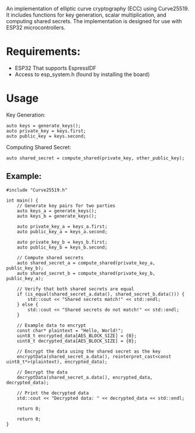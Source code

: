 An implementation of elliptic curve cryptography (ECC) using Curve25519. It includes functions for key generation, scalar multiplication, and computing shared secrets. The implementation is designed for use with ESP32 microcontrollers.
# Requirements:
- ESP32 That supports EspressIDF
- Access to esp_system.h (found by installing the board)

# Usage
Key Generation:
```
auto keys = generate_keys();
auto private_key = keys.first;
auto public_key = keys.second;
```
Computing Shared Secret:
```
auto shared_secret = compute_shared(private_key, other_public_key);
```
## Example:
```
#include "Curve25519.h"

int main() {
    // Generate key pairs for two parties
    auto keys_a = generate_keys();
    auto keys_b = generate_keys();

    auto private_key_a = keys_a.first;
    auto public_key_a = keys_a.second;

    auto private_key_b = keys_b.first;
    auto public_key_b = keys_b.second;

    // Compute shared secrets
    auto shared_secret_a = compute_shared(private_key_a, public_key_b);
    auto shared_secret_b = compute_shared(private_key_b, public_key_a);

    // Verify that both shared secrets are equal
    if (is_equal(shared_secret_a.data(), shared_secret_b.data())) {
        std::cout << "Shared secrets match!" << std::endl;
    } else {
        std::cout << "Shared secrets do not match!" << std::endl;
    }

    // Example data to encrypt
    const char* plaintext = "Hello, World!";
    uint8_t encrypted_data[AES_BLOCK_SIZE] = {0};
    uint8_t decrypted_data[AES_BLOCK_SIZE] = {0};

    // Encrypt the data using the shared secret as the key
    encryptData(shared_secret_a.data(), reinterpret_cast<const uint8_t*>(plaintext), encrypted_data);

    // Decrypt the data
    decryptData(shared_secret_a.data(), encrypted_data, decrypted_data);

    // Print the decrypted data
    std::cout << "Decrypted data: " << decrypted_data << std::endl;

    return 0;

    return 0;
}
```
